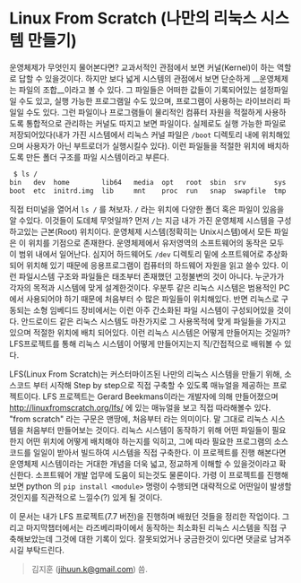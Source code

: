 # Linux From Scratch (나만의 리눅스 시스템 만들기)

운영체제가 무엇인지 물어본다면? 교과서적인 관점에서 보면 커널(Kernel)이 하는 역할로 답할 수 있을것이다. 하지만 보다 넓게 시스템의 관점에서 보면 단순하게 __운영체제는 파일의 조합__이라고 볼 수 있다. 그 파일들은 어떠한 값들이 기록되어있는 설정파일일 수도 있고, 실행 가능한 프로그램일 수도 있으며, 프로그램이 사용하는 라이브러리 파일일 수도 있다. 그런 파일이나 프로그램들이 물리적인 컴퓨터 자원을 적절하게 사용하도록 통합적으로 관리하는 커널도 따지고 보면 파일이다. 실제로도 실행 가능한 파일로 저장되어있다(내가 가진 시스템에서 리눅스 커널 파일은 `/boot` 디렉토리 내에 위치해있으며 사용자가 아닌 부트로더가 실행시킬수 있다). 이런 파일들을 적절한 위치에 배치하도록 만든 폴더 구조를 파일 시스템이라고 부른다.

```sh
 $ ls /
bin   dev  home        lib64   media  opt   root  sbin  srv       sys  usr  vmlinuz
boot  etc  initrd.img  lib     mnt    proc  run   snap  swapfile  tmp  var  
```

직접 터미널을 열어서 `ls /` 를 쳐보자. `/` 라는 위치에 다양한 폴더 혹은 파일이 있음을 알 수있다. 이것들이 도데체 무엇일까? 먼저 `/`는 지금 내가 가진 운영체제 시스템을 구성하고있는 근본(Root) 위치이다. 운영체제 시스템(정확히는 Unix시스템)에서 모든 파일은 이 위치를 기점으로 존재한다. 운영체제에서 유저영역의 소프트웨어의 동작은 모두 이 범위 내에서 일어난다. 심지어 하드웨어도 `/dev` 디렉토리 밑에 소프트웨어로 추상화 되어 위치해 있기 때문에 응용프로그램이 컴퓨터의 하드웨어 자원을 읽고 쓸수 있다. 이런 파일시스템 구조와 파일들은 태초부터 존재했던 고정불변의 것이 아니다. 누군가가 각자의 목적과 시스템에 맞게 설계한것이다. 우분투 같은 리눅스 시스템은 범용적인 PC에서 사용되어야 하기 때문에 처음부터 수 많은 파일들이 위치해있다. 반면 리눅스로 구동되는 소형 임베디드 장비에서는 이런 아주 간소화된 파일 시스템이 구성되어있을 것이다. 안드로이드 같은 리눅스 시스템도 마찬가지로 그 사용목적에 맞게 파일들을 가지고 있으며 적절한 위치에 배치 되어있다. 이런 리눅스 시스템은 어떻게 만들어지는 것일까? LFS프로젝트를 통해 리눅스 시스템이 어떻게 만들어지는지 직/간접적으로 배워볼 수 있다.    

LFS(Linux From Scratch)는 커스터마이즈된 나만의 리눅스 시스템을 만들기 위해, 소스코드 부터 시작해 Step by step으로 직접 구축할 수 있도록 매뉴얼을 제공하는 프로젝트이다.  LFS 프로젝트는 Gerard Beekmans이라는 개발자에 의해 만들어졌으며 http://linuxfromscratch.org/lfs/ 에 있는 매뉴얼을 보고 직접 따라해볼수 있다. "from scratch" 라는 구문은 맨땅에, 처음부터 라는 의미이다. 말 그대로 리눅스 시스템을 처음부터 만들어보는 것이다. 리눅스 시스템이 동작하기 위해 어떤 파일들이 필요한지 어떤 위치에 어떻게 배치해야 하는지를 익히고, 그에 따라 필요한 프로그램의 소스코드를 일일이 받아서 빌드하여 시스템을 직접 구축한다. 이 프로젝트를 진행 해본다면 운영체제 시스템이라는 거대한 개념을 더욱 넓고, 정교하게 이해할 수 있을것이라고 확신한다. 소프트웨어 개발 업무에 도움이 되는것도 물론이다. 가령 이 프로젝트를 진행해보면 python 의 `pip install <module>` 명령이 수행되면 대략적으로 어떤일이 발생할 것인지를 직관적으로 느낄수(?) 있게 될 것이다.

이 문서는 내가 LFS 프로젝트(7.7 버전)을 진행하며 배웠던 것들을 정리한 작업이다. 그리고 마지막챕터에서는 라즈베리파이에서 동작하는 최소화된 리눅스 시스템을 직접 구축해보았는데 그것에 대한 기록이 있다. 잘못되었거나 궁금한것이 있다면 댓글로 남겨주시길 부탁드린다. 

> 김지훈 (jihuun.k@gmail.com) 씀.

